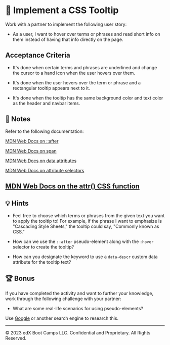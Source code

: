# 📖 Implement a CSS Tooltip

Work with a partner to implement the following user story:

* As a user, I want to hover over terms or phrases and read short info on them instead of having that info directly on the page.

## Acceptance Criteria

* It's done when certain terms and phrases are underlined and change the cursor to a hand icon when the user hovers over them.

* It's done when the user hovers over the term or phrase and a rectangular tooltip appears next to it.

* It's done when the tooltip has the same background color and text color as the header and navbar items.

## 📝 Notes

Refer to the following documentation:

[MDN Web Docs on ::after](https://developer.mozilla.org/en-US/docs/Web/CSS/::after)

[MDN Web Docs on span](https://developer.mozilla.org/en-US/docs/Web/HTML/Element/span)

[MDN Web Docs on data attributes](https://developer.mozilla.org/en-US/docs/Learn/HTML/Howto/Use_data_attributes)

[MDN Web Docs on attribute selectors](https://developer.mozilla.org/en-US/docs/Web/CSS/Attribute_selectors)

[MDN Web Docs on the attr() CSS function](https://developer.mozilla.org/en-US/docs/Web/CSS/attr)
---

## 💡 Hints

* Feel free to choose which terms or phrases from the given text you want to apply the tooltip to! For example, if the phrase I want to emphasize is "Cascading Style Sheets," the tooltip could say, "Commonly known as CSS."

* How can we use the `::after` pseudo-element along with the `:hover` selector to create the tooltip?

* How can you designate the keyword to use a `data-descr` custom data attribute for the tooltip text?

## 🏆 Bonus

If you have completed the activity and want to further your knowledge, work through the following challenge with your partner:

* What are some real-life scenarios for using pseudo-elements?

Use [Google](https://www.google.com) or another search engine to research this.

---
© 2023 edX Boot Camps LLC. Confidential and Proprietary. All Rights Reserved.
